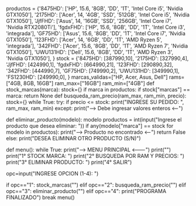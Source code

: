 productos = {'8475HD': ['HP', 15.6, '8GB', 'DD', '1T', 'Intel Core i5', 'Nvidia GTX1050'],
 '2175HD': ['Acer', 14, '4GB', 'SSD', '512GB', 'Intel Core i5', 'Nvidia GTX1050'],
 'JjfFHD': ['Asus', 14, '16GB', 'SSD', '256GB', 'Intel Core i7', 'Nvidia RTX2080Ti'],
 'fgdxFHD': ['HP', 15.6, '8GB', 'DD', '1T', 'Intel Core i3', 'integrada'],
 'GF75HD': ['Asus', 15.6, '8GB', 'DD', '1T', 'Intel Core i7', 'Nvidia GTX1050'],
 '123FHD': ['Acer', 14, '6GB', 'DD', '1T', 'AMD Ryzen 5', 'integrada'],
 '342FHD': ['Acer', 15.6, '8GB', 'DD', '1T', 'AMD Ryzen 7', 'Nvidia GTX1050'],
 'UWU131HD': ['Dell', 15.6, '8GB', 'DD', '1T', 'AMD Ryzen 3', 'Nvidia GTX1050'],
 }
stock = {'8475HD': [387990,10], '2175HD': [327990,4], 'JjfFHD': [424990,1],
 'fgdxFHD': [664990,21], '123FHD': [290890,32], '342FHD': [444990,7],
 'GF75HD': [749990,2], 'UWU131HD': [349990,1], 'FS1230HD': [249990,0],
 }
marcas_validas=["HP, Acer, Asus, Dell"]
rams=["4GB, 8GB, 16GB"]
ram_max=["16GB"]
ram_min=["4GB"]
def stock_marcas(marca):
 stock={}
 if marca in productos:
  if stock["marcas"] == marca:
   return None
def busqueda_ram_precio(ram_max, ram_min, precio):
 stock={}
 while True:
  try:
   if precio <= stock:
    print("INGRESE SU PEDIDO: ", ram_max, ram_min)
  except:
   print("--> Debe ingresar valores enteros <--")

def eliminar_producto(modelo):
 modelo
 productos = int(input("Ingrese el producto que desea eliminar: "))
 if any(modelo["marca"] == stock for modelo in productos):
  print("--> Producto no encontrado <--")
  return False
 else:
   print("DESEA ELIMINAR OTRO PRODUCTO (S/N)")

def menu():
 while True:
  print("--> MENU PRINCIPAL <---")
  print("")
  print("1° STOCK MARCA: ")
  print("2° BUSQUEDA POR RAM Y PRECIOS: ")
  print("3° ELIMINAR PRODUCTO: ")
  print("4° SALIR")
  
  opc=input("INGRESE OPCION (1-4): ")
  
  if opc=="1":
   stock_marcas("")
  elif opc=="2":
    busqueda_ram_precio("")
  elif opc=="3":
   eliminar_producto("")
  elif opc=="4":
   print("PROGRAMA FINALIZADO")
  break
menu()
